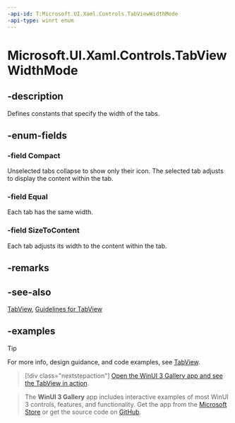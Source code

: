 ```yaml
---
-api-id: T:Microsoft.UI.Xaml.Controls.TabViewWidthMode
-api-type: winrt enum
---
```


# Microsoft.UI.Xaml.Controls.TabViewWidthMode

<!--
public enum TabViewWidthMode
-->

## -description

Defines constants that specify the width of the tabs.

## -enum-fields

### -field Compact

Unselected tabs collapse to show only their icon. The selected tab adjusts to display the content within the tab.

### -field Equal

Each tab has the same width.

### -field SizeToContent

Each tab adjusts its width to the content within the tab.

## -remarks

## -see-also

[TabView](tabview.md), [Guidelines for TabView](/windows/apps/design/controls/tab-view)

## -examples

> [!TIP]
> For more info, design guidance, and code examples, see [TabView](/windows/apps/design/controls/tab-view).

> [!div class="nextstepaction"]
> [Open the WinUI 3 Gallery app and see the TabView in action](winui3gallery:/item/TabView).

> The **WinUI 3 Gallery** app includes interactive examples of most WinUI 3 controls, features, and functionality. Get the app from the [Microsoft Store](https://www.microsoft.com/store/productId/9P3JFPWWDZRC) or get the source code on [GitHub](https://github.com/microsoft/WinUI-Gallery).